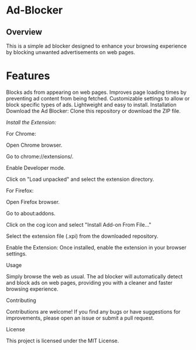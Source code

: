 # Ad-Blocker
## Overview
This is a simple ad blocker designed to enhance your browsing experience by blocking unwanted advertisements on web pages.

# Features
Blocks ads from appearing on web pages.
Improves page loading times by preventing ad content from being fetched.
Customizable settings to allow or block specific types of ads.
Lightweight and easy to install.
Installation
Download the Ad Blocker: Clone this repository or download the ZIP file.

_Install the Extension:_

For Chrome:

Open Chrome browser.

Go to chrome://extensions/.

Enable Developer mode.

Click on "Load unpacked" and select the extension directory.

For Firefox:

Open Firefox browser.

Go to about:addons.

Click on the cog icon and select "Install Add-on From File..."

Select the extension file (.xpi) from the downloaded repository.

Enable the Extension: Once installed, enable the extension in your browser settings.

Usage

Simply browse the web as usual. The ad blocker will automatically detect and block ads on web pages, providing you with a cleaner and faster browsing experience.

Contributing

Contributions are welcome! If you find any bugs or have suggestions for improvements, please open an issue or submit a pull request.

License

This project is licensed under the MIT License.
